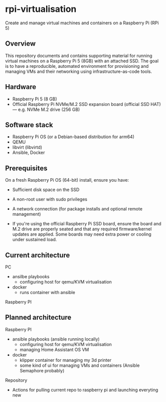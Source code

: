 # rpi-virtualisation

Create and manage virtual machines and containers on a Raspberry Pi (RPi 5)

## Overview

This repository documents and contains supporting material for running virtual machines on a Raspberry Pi 5 (8GB) with an attached SSD. The goal is to have a reproducible, automated environment for provisioning and managing VMs and their networking using infrastructure-as-code tools.

## Hardware

- Raspberry Pi 5 (8 GB)
- Official Raspberry Pi NVMe/M.2 SSD expansion board (official SSD HAT) — e.g. NVMe M.2 drive (256 GB)

## Software stack

- Raspberry Pi OS (or a Debian-based distribution for arm64)
- QEMU
- libvirt (libvirtd)
- Ansible, Docker

## Prerequisites

On a fresh Raspberry Pi OS (64-bit) install, ensure you have:

- Sufficient disk space on the SSD
- A non-root user with sudo privileges
- A network connection (for package installs and optional remote management)

- If you're using the official Raspberry Pi SSD board, ensure the board and M.2 drive are properly seated and that any required firmware/kernel updates are applied. Some boards may need extra power or cooling under sustained load.

## Current architecture
PC 
- ansilbe playbooks 
  - configuring host for qemu/KVM virtualisation
- docker
  - runs container with ansible 

  
Raspberry PI
## Planned architecture
Raspberry PI
- ansible playbooks (ansible running locally)
  - configuring host for qemu/KVM virtualisation
  - managing Home Assistant OS VM
- docker 
  - klipper container for managing my 3d printer
  - some kind of ui for managing VMs and containers (Ansible Semaphore probably)


Repository
- Actions for pulling current repo to raspberry pi and launching everyting new
